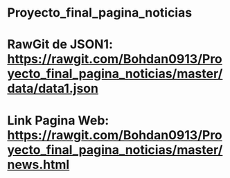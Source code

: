 # Proyecto_final_pagina_noticias
# RawGit de JSON1: https://rawgit.com/Bohdan0913/Proyecto_final_pagina_noticias/master/data/data1.json
# Link Pagina Web: https://rawgit.com/Bohdan0913/Proyecto_final_pagina_noticias/master/news.html

